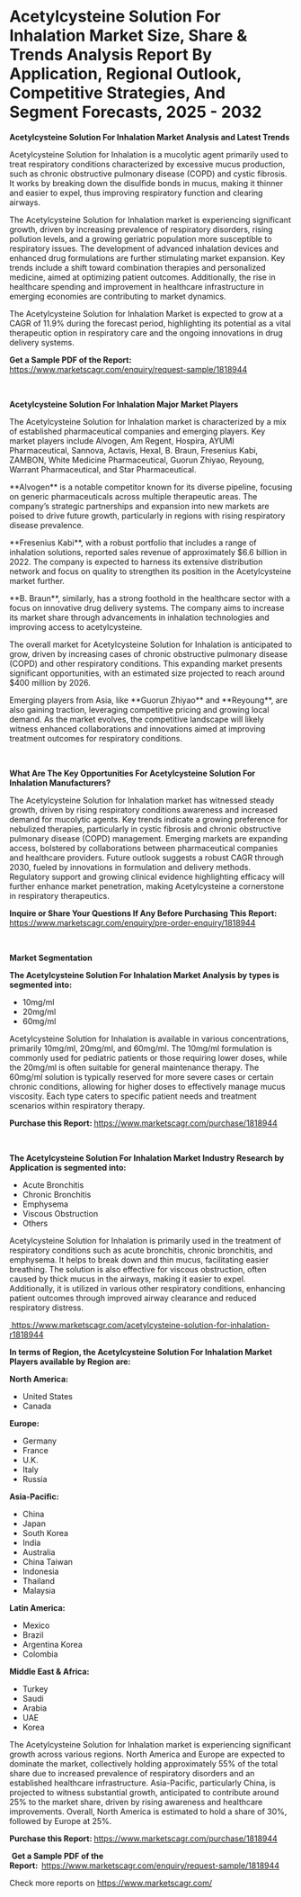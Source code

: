 <p><h1>Acetylcysteine Solution For Inhalation Market Size, Share & Trends Analysis Report By Application, Regional Outlook, Competitive Strategies, And Segment Forecasts, 2025 - 2032</h1></p><p><strong>Acetylcysteine Solution For Inhalation Market Analysis and Latest Trends</strong></p>
<p><p>Acetylcysteine Solution for Inhalation is a mucolytic agent primarily used to treat respiratory conditions characterized by excessive mucus production, such as chronic obstructive pulmonary disease (COPD) and cystic fibrosis. It works by breaking down the disulfide bonds in mucus, making it thinner and easier to expel, thus improving respiratory function and clearing airways.</p><p>The Acetylcysteine Solution for Inhalation market is experiencing significant growth, driven by increasing prevalence of respiratory disorders, rising pollution levels, and a growing geriatric population more susceptible to respiratory issues. The development of advanced inhalation devices and enhanced drug formulations are further stimulating market expansion. Key trends include a shift toward combination therapies and personalized medicine, aimed at optimizing patient outcomes. Additionally, the rise in healthcare spending and improvement in healthcare infrastructure in emerging economies are contributing to market dynamics. </p><p>The Acetylcysteine Solution for Inhalation Market is expected to grow at a CAGR of 11.9% during the forecast period, highlighting its potential as a vital therapeutic option in respiratory care and the ongoing innovations in drug delivery systems.</p></p>
<p><strong>Get a Sample PDF of the Report:&nbsp;</strong> <a href="https://www.marketscagr.com/enquiry/request-sample/1818944?utm_campaign=2383&utm_medium=2&utm_source=Github&utm_content=ia&utm_term=08032025&utm_id=acetylcysteine-solution-for-inhalation">https://www.marketscagr.com/enquiry/request-sample/1818944</a></p>
<p>&nbsp;</p>
<p><strong>Acetylcysteine Solution For Inhalation Major Market Players</strong></p>
<p><p>The Acetylcysteine Solution for Inhalation market is characterized by a mix of established pharmaceutical companies and emerging players. Key market players include Alvogen, Am Regent, Hospira, AYUMI Pharmaceutical, Sannova, Actavis, Hexal, B. Braun, Fresenius Kabi, ZAMBON, White Medicine Pharmaceutical, Guorun Zhiyao, Reyoung, Warrant Pharmaceutical, and Star Pharmaceutical.</p><p>**Alvogen** is a notable competitor known for its diverse pipeline, focusing on generic pharmaceuticals across multiple therapeutic areas. The company’s strategic partnerships and expansion into new markets are poised to drive future growth, particularly in regions with rising respiratory disease prevalence.</p><p>**Fresenius Kabi**, with a robust portfolio that includes a range of inhalation solutions, reported sales revenue of approximately $6.6 billion in 2022. The company is expected to harness its extensive distribution network and focus on quality to strengthen its position in the Acetylcysteine market further.</p><p>**B. Braun**, similarly, has a strong foothold in the healthcare sector with a focus on innovative drug delivery systems. The company aims to increase its market share through advancements in inhalation technologies and improving access to acetylcysteine.</p><p>The overall market for Acetylcysteine Solution for Inhalation is anticipated to grow, driven by increasing cases of chronic obstructive pulmonary disease (COPD) and other respiratory conditions. This expanding market presents significant opportunities, with an estimated size projected to reach around $400 million by 2026.</p><p>Emerging players from Asia, like **Guorun Zhiyao** and **Reyoung**, are also gaining traction, leveraging competitive pricing and growing local demand. As the market evolves, the competitive landscape will likely witness enhanced collaborations and innovations aimed at improving treatment outcomes for respiratory conditions.</p></p>
<p>&nbsp;</p>
<p><strong>What Are The Key Opportunities For Acetylcysteine Solution For Inhalation Manufacturers?</strong></p>
<p><p>The Acetylcysteine Solution for Inhalation market has witnessed steady growth, driven by rising respiratory conditions awareness and increased demand for mucolytic agents. Key trends indicate a growing preference for nebulized therapies, particularly in cystic fibrosis and chronic obstructive pulmonary disease (COPD) management. Emerging markets are expanding access, bolstered by collaborations between pharmaceutical companies and healthcare providers. Future outlook suggests a robust CAGR through 2030, fueled by innovations in formulation and delivery methods. Regulatory support and growing clinical evidence highlighting efficacy will further enhance market penetration, making Acetylcysteine a cornerstone in respiratory therapeutics.</p></p>
<p><strong>Inquire or Share Your Questions If Any Before Purchasing This Report:</strong> <a href="https://www.marketscagr.com/enquiry/pre-order-enquiry/1818944?utm_campaign=2383&utm_medium=2&utm_source=Github&utm_content=ia&utm_term=08032025&utm_id=acetylcysteine-solution-for-inhalation">https://www.marketscagr.com/enquiry/pre-order-enquiry/1818944</a></p>
<p>&nbsp;</p>
<p><strong>Market Segmentation</strong></p>
<p><strong>The Acetylcysteine Solution For Inhalation Market Analysis by types is segmented into:</strong></p>
<p><ul><li>10mg/ml</li><li>20mg/ml</li><li>60mg/ml</li></ul></p>
<p><p>Acetylcysteine Solution for Inhalation is available in various concentrations, primarily 10mg/ml, 20mg/ml, and 60mg/ml. The 10mg/ml formulation is commonly used for pediatric patients or those requiring lower doses, while the 20mg/ml is often suitable for general maintenance therapy. The 60mg/ml solution is typically reserved for more severe cases or certain chronic conditions, allowing for higher doses to effectively manage mucus viscosity. Each type caters to specific patient needs and treatment scenarios within respiratory therapy.</p></p>
<p><strong>Purchase this Report:&nbsp;</strong><a href="https://www.marketscagr.com/purchase/1818944?utm_campaign=2383&utm_medium=2&utm_source=Github&utm_content=ia&utm_term=08032025&utm_id=acetylcysteine-solution-for-inhalation">https://www.marketscagr.com/purchase/1818944</a></p>
<p>&nbsp;</p>
<p><strong>The Acetylcysteine Solution For Inhalation Market Industry Research by Application is segmented into:</strong></p>
<p><ul><li>Acute Bronchitis</li><li>Chronic Bronchitis</li><li>Emphysema</li><li>Viscous Obstruction</li><li>Others</li></ul></p>
<p><p>Acetylcysteine Solution for Inhalation is primarily used in the treatment of respiratory conditions such as acute bronchitis, chronic bronchitis, and emphysema. It helps to break down and thin mucus, facilitating easier breathing. The solution is also effective for viscous obstruction, often caused by thick mucus in the airways, making it easier to expel. Additionally, it is utilized in various other respiratory conditions, enhancing patient outcomes through improved airway clearance and reduced respiratory distress.</p></p>
<p><a href="https://www.marketscagr.com/acetylcysteine-solution-for-inhalation-r1818944?utm_campaign=2383&utm_medium=2&utm_source=Github&utm_content=ia&utm_term=08032025&utm_id=acetylcysteine-solution-for-inhalation">&nbsp;https://www.marketscagr.com/acetylcysteine-solution-for-inhalation-r1818944</a></p>
<p><strong>In terms of Region, the Acetylcysteine Solution For Inhalation Market Players available by Region are:</strong></p>
<p>
    <p> <strong> North America: </strong>
        <ul>
            <li>United States</li>
            <li>Canada</li>
        </ul>
        </p> 
    <p> <strong> Europe: </strong>
        <ul>
            <li>Germany</li>
            <li>France</li>
            <li>U.K.</li>
            <li>Italy</li>
            <li>Russia</li>
        </ul>
        </p> 
    <p> <strong> Asia-Pacific: </strong>
        <ul>
            <li>China</li>
            <li>Japan</li>
            <li>South Korea</li>
            <li>India</li>
            <li>Australia</li>
            <li>China Taiwan</li>
            <li>Indonesia</li>
            <li>Thailand</li>
            <li>Malaysia</li>
        </ul>
        </p> 
    <p> <strong> Latin America: </strong>
        <ul>
            <li>Mexico</li>
            <li>Brazil</li>
            <li>Argentina Korea</li>
            <li>Colombia</li>
        </ul>
        </p> 
    <p> <strong> Middle East & Africa: </strong>
        <ul>
            <li>Turkey</li>
            <li>Saudi</li>
            <li>Arabia</li>
            <li>UAE</li>
            <li>Korea</li>
        </ul>
    </p>
    </p>
<p><p>The Acetylcysteine Solution for Inhalation market is experiencing significant growth across various regions. North America and Europe are expected to dominate the market, collectively holding approximately 55% of the total share due to increased prevalence of respiratory disorders and an established healthcare infrastructure. Asia-Pacific, particularly China, is projected to witness substantial growth, anticipated to contribute around 25% to the market share, driven by rising awareness and healthcare improvements. Overall, North America is estimated to hold a share of 30%, followed by Europe at 25%.</p></p>
<p><strong>Purchase this Report: </strong><a href="https://www.marketscagr.com/purchase/1818944?utm_campaign=2383&utm_medium=2&utm_source=Github&utm_content=ia&utm_term=08032025&utm_id=acetylcysteine-solution-for-inhalation">https://www.marketscagr.com/purchase/1818944</a></p>
<p>&nbsp;<strong>Get a Sample PDF of the Report:&nbsp;&nbsp;</strong><a href="https://www.marketscagr.com/enquiry/request-sample/1818944?utm_campaign=2383&utm_medium=2&utm_source=Github&utm_content=ia&utm_term=08032025&utm_id=acetylcysteine-solution-for-inhalation">https://www.marketscagr.com/enquiry/request-sample/1818944</a></p>
<p><strong></strong></p>
<p>Check more reports on <a href="https://www.marketscagr.com/?utm_campaign=2383&utm_medium=2&utm_source=Github&utm_content=ia&utm_term=08032025&utm_id=acetylcysteine-solution-for-inhalation">https://www.marketscagr.com/</a></p>